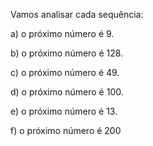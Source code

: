 Vamos analisar cada sequência:

a) o próximo número é 9.

b) o próximo número é 128.

c) o próximo número é 49.

d) o próximo número é 100.

e) o próximo número é 13.

f) o próximo número é 200

